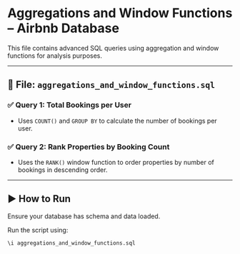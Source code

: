 # Aggregations and Window Functions – Airbnb Database

This file contains advanced SQL queries using aggregation and window functions for analysis purposes.

---

## 📄 File: `aggregations_and_window_functions.sql`

### ✅ Query 1: Total Bookings per User
- Uses `COUNT()` and `GROUP BY` to calculate the number of bookings per user.

### ✅ Query 2: Rank Properties by Booking Count
- Uses the `RANK()` window function to order properties by number of bookings in descending order.

---

## ▶️ How to Run

Ensure your database has schema and data loaded.

Run the script using:

```sql
\i aggregations_and_window_functions.sql

